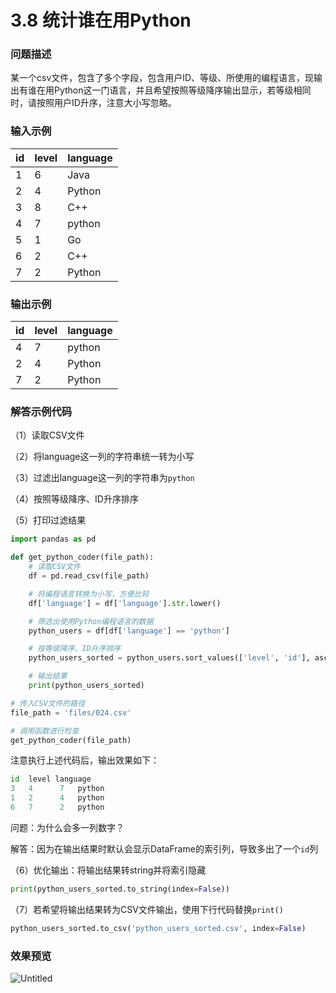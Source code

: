 # 3.8 统计谁在用Python

### 问题描述

某一个csv文件，包含了多个字段，包含用户ID、等级、所使用的编程语言，现输出有谁在用Python这一门语言，并且希望按照等级降序输出显示，若等级相同时，请按照用户ID升序，注意大小写忽略。

### 输入示例

| id | level | language |
| --- | --- | --- |
| 1 | 6 | Java |
| 2 | 4 | Python |
| 3 | 8 | C++ |
| 4 | 7 | python |
| 5 | 1 | Go |
| 6 | 2 | C++ |
| 7 | 2 | Python |

### 输出示例

| id | level | language |
| --- | --- | --- |
| 4 | 7 | python |
| 2 | 4 | Python |
| 7 | 2 | Python |

### 解答示例代码

（1）读取CSV文件

（2）将language这一列的字符串统一转为小写

（3）过滤出language这一列的字符串为`python`

（4）按照等级降序、ID升序排序

（5）打印过滤结果

```python
import pandas as pd

def get_python_coder(file_path):
    # 读取CSV文件
    df = pd.read_csv(file_path)

    # 将编程语言转换为小写，方便比较
    df['language'] = df['language'].str.lower()

    # 筛选出使用Python编程语言的数据
    python_users = df[df['language'] == 'python']

    # 按等级降序、ID升序排序
    python_users_sorted = python_users.sort_values(['level', 'id'], ascending=[False, True])

    # 输出结果
    print(python_users_sorted)

# 传入CSV文件的路径
file_path = 'files/024.csv'

# 调用函数进行检查
get_python_coder(file_path)
```

注意执行上述代码后，输出效果如下：

```python
id  level language
3   4      7   python
1   2      4   python
6   7      2   python
```

问题：为什么会多一列数字？

解答：因为在输出结果时默认会显示DataFrame的索引列，导致多出了一个`id`列

（6）优化输出：将输出结果转string并将索引隐藏

```python
print(python_users_sorted.to_string(index=False))
```

（7）若希望将输出结果转为CSV文件输出，使用下行代码替换`print()`

```python
python_users_sorted.to_csv('python_users_sorted.csv', index=False)
```

### 效果预览

![Untitled](024_%E7%BB%9F%E8%AE%A1%E8%B0%81%E5%9C%A8%E7%94%A8Python%207d9bc34a6b3847b6869d040b659379a8/Untitled.png)